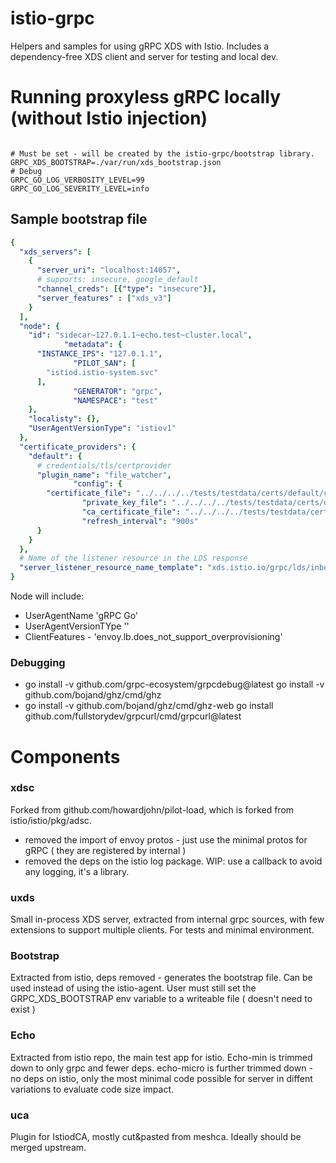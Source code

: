 # istio-grpc

Helpers and samples for using gRPC XDS with Istio. Includes a dependency-free XDS client and server for testing 
and local dev.

# Running proxyless gRPC locally (without Istio injection)

```shell

# Must be set - will be created by the istio-grpc/bootstrap library.
GRPC_XDS_BOOTSTRAP=./var/run/xds_bootstrap.json
# Debug
GRPC_GO_LOG_VERBOSITY_LEVEL=99
GRPC_GO_LOG_SEVERITY_LEVEL=info

```

## Sample bootstrap file

```yaml
{
  "xds_servers": [
    {
      "server_uri": "localhost:14057",
      # supports: insecure, google_default
      "channel_creds": [{"type": "insecure"}],
      "server_features" : ["xds_v3"]
    }
  ],
  "node": {
    "id": "sidecar~127.0.1.1~echo.test~cluster.local",
            "metadata": {
      "INSTANCE_IPS": "127.0.1.1",
              "PILOT_SAN": [
        "istiod.istio-system.svc"
      ],
              "GENERATOR": "grpc",
              "NAMESPACE": "test"
    },
    "localisty": {},
    "UserAgentVersionType": "istiov1"
  },
  "certificate_providers": {
    "default": {
      # credentials/tls/certprovider
      "plugin_name": "file_watcher",
              "config": {
        "certificate_file": "../../../../tests/testdata/certs/default/cert-chain.pem",
                "private_key_file": "../../../../tests/testdata/certs/default/key.pem",
                "ca_certificate_file": "../../../../tests/testdata/certs/default/root-cert.pem",
                "refresh_interval": "900s"
      }
    }
  },
  # Name of the listener resource in the LDS response 
  "server_listener_resource_name_template": "xds.istio.io/grpc/lds/inbound/%s"
}
```

Node will include:
- UserAgentName 'gRPC Go'
- UserAgentVersionTYpe ''
- ClientFeatures - 'envoy.lb.does_not_support_overprovisioning'

### Debugging

- go install -v github.com/grpc-ecosystem/grpcdebug@latest
  go install -v  github.com/bojand/ghz/cmd/ghz
- go install -v  github.com/bojand/ghz/cmd/ghz-web
  go install github.com/fullstorydev/grpcurl/cmd/grpcurl@latest
# Components

### xdsc

Forked from github.com/howardjohn/pilot-load, which is forked from
istio/istio/pkg/adsc.

- removed the import of envoy protos - just use the minimal protos for gRPC ( they are registered by internal )
- removed the deps on the istio log package. WIP: use a callback to avoid any logging, it's a library.

### uxds

Small in-process XDS server, extracted from internal grpc sources, with few extensions to support multiple clients.
For tests and minimal environment.

### Bootstrap

Extracted from istio, deps removed - generates the bootstrap file. Can be used instead of using the istio-agent.
User must still set the GRPC_XDS_BOOTSTRAP env variable to a writeable file ( doesn't need to exist )

### Echo

Extracted from istio repo, the main test app for istio. Echo-min is trimmed down to only grpc and fewer deps.
echo-micro is further trimmed down - no deps on istio, only the most minimal code possible for server in diffent
variations to evaluate code size impact.

### uca

Plugin for IstiodCA, mostly cut&pasted from meshca. Ideally should be merged upstream.

  
